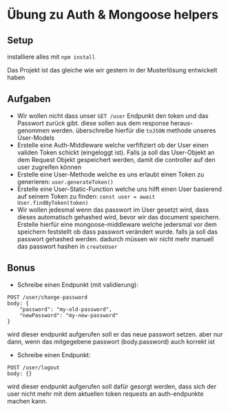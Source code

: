 # Übung zu Auth & Mongoose helpers

## Setup

installiere alles mit `npm install`

Das Projekt ist das gleiche wie wir gestern in der Musterlösung entwickelt haben


## Aufgaben

- Wir wollen nicht dass unser `GET /user` Endpunkt den token und das Passwort zurück gibt. diese sollen aus dem response heraus-genommen werden. überschreibe hierfür die `toJSON` methode unseres User-Models
- Erstelle eine Auth-Middleware welche verfifiziert ob der User einen validen Token schickt (eingeloggt ist). Falls ja soll das User-Objekt an dem Request Objekt gespeichert werden, damit die controller auf den user zugreifen können
- Erstelle eine User-Methode welche es uns erlaubt einen Token zu generieren: `user.generateToken()`
- Erstelle eine User-Static-Function welche uns hilft einen User basierend auf seinem Token zu finden: `const user = await User.findByToken(token)`
- Wir wollen jedesmal wenn das passwort im User gesetzt wird, dass dieses automatisch gehashed wird, bevor wir das document speichern. Erstelle hierfür eine mongoose-middleware welche jedersmal vor dem speichern feststellt ob dass passwort verändert wurde. falls ja soll das passwort gehashed werden. dadurch müssen wir nicht mehr manuell das passwort hashen in `createUser`

## Bonus

- Schreibe einen Endpunkt (mit validierung):

```
POST /user/change-password
body: {
    "password": "my-old-password",
    "newPassword": "my-new-password"
}
```

wird dieser endpunkt aufgerufen soll er das neue passwort setzen. aber nur dann, wenn das mitgegebene passwort (body.password) auch korrekt ist

- Schreibe einen Endpunkt:

```
POST /user/logout
body: {}
```

wird dieser endpunkt aufgerufen soll dafür gesorgt werden, dass sich der user nicht mehr mit dem aktuellen token requests an auth-endpunkte machen kann. 
